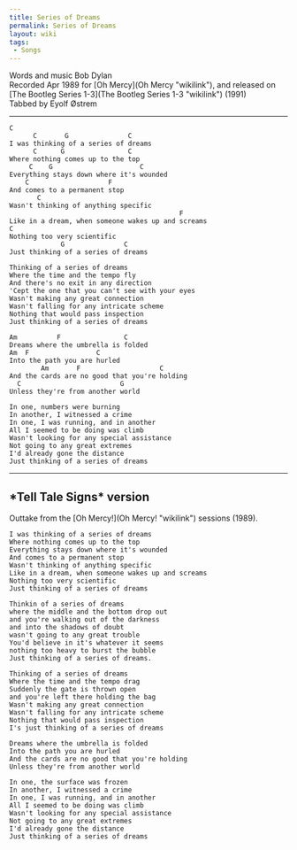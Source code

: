 ```yaml
---
title: Series of Dreams
permalink: Series of Dreams
layout: wiki
tags:
 - Songs
---
```


Words and music Bob Dylan  
Recorded Apr 1989 for [Oh Mercy](Oh Mercy "wikilink"), and released on
[The Bootleg Series 1-3](The Bootleg Series 1-3 "wikilink") (1991)  
 Tabbed by Eyolf Østrem

* * * * *

    C
          C       G               C
    I was thinking of a series of dreams
          C      G                C
    Where nothing comes up to the top
         C    G                      C
    Everything stays down where it's wounded
        C                    F
    And comes to a permanent stop
           C
    Wasn't thinking of anything specific
                                               F
    Like in a dream, when someone wakes up and screams
    C
    Nothing too very scientific
                 G               C
    Just thinking of a series of dreams

    Thinking of a series of dreams
    Where the time and the tempo fly
    And there's no exit in any direction
    'Cept the one that you can't see with your eyes
    Wasn't making any great connection
    Wasn't falling for any intricate scheme
    Nothing that would pass inspection
    Just thinking of a series of dreams

    Am          F                C
    Dreams where the umbrella is folded
    Am  F                 C
    Into the path you are hurled
            Am       F                    C
    And the cards are no good that you're holding
      C                         G
    Unless they're from another world

    In one, numbers were burning
    In another, I witnessed a crime
    In one, I was running, and in another
    All I seemed to be doing was climb
    Wasn't looking for any special assistance
    Not going to any great extremes
    I'd already gone the distance
    Just thinking of a series of dreams

* * * * *

<span id="telltale"></span>

<h2 class="songversion">
*Tell Tale Signs* version

</h2>
Outtake from the [Oh Mercy!](Oh Mercy! "wikilink") sessions (1989).

    I was thinking of a series of dreams
    Where nothing comes up to the top
    Everything stays down where it's wounded
    And comes to a permanent stop
    Wasn't thinking of anything specific
    Like in a dream, when someone wakes up and screams
    Nothing too very scientific
    Just thinking of a series of dreams

    Thinkin of a series of dreams
    where the middle and the bottom drop out
    and you're walking out of the darkness
    and into the shadows of doubt
    wasn't going to any great trouble
    You'd believe in it's whatever it seems
    nothing too heavy to burst the bubble
    Just thinking of a series of dreams.

    Thinking of a series of dreams
    Where the time and the tempo drag
    Suddenly the gate is thrown open
    and you're left there holding the bag
    Wasn't making any great connection
    Wasn't falling for any intricate scheme
    Nothing that would pass inspection
    I's just thinking of a series of dreams

    Dreams where the umbrella is folded
    Into the path you are hurled
    And the cards are no good that you're holding
    Unless they're from another world

    In one, the surface was frozen
    In another, I witnessed a crime
    In one, I was running, and in another
    All I seemed to be doing was climb
    Wasn't looking for any special assistance
    Not going to any great extremes
    I'd already gone the distance
    Just thinking of a series of dreams
